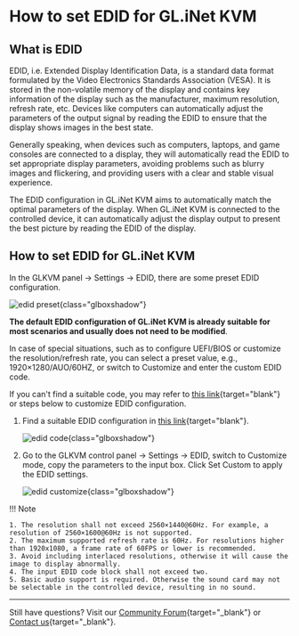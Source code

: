 # How to set EDID for GL.iNet KVM

## What is EDID

EDID, i.e. Extended Display Identification Data, is a standard data format formulated by the Video Electronics Standards Association (VESA). It is stored in the non-volatile memory of the display and contains key information of the display such as the manufacturer, maximum resolution, refresh rate, etc. Devices like computers can automatically adjust the parameters of the output signal by reading the EDID to ensure that the display shows images in the best state.

Generally speaking, when devices such as computers, laptops, and game consoles are connected to a display, they will automatically read the EDID to set appropriate display parameters, avoiding problems such as blurry images and flickering, and providing users with a clear and stable visual experience.

The EDID configuration in GL.iNet KVM aims to automatically match the optimal parameters of the display. When GL.iNet KVM is connected to the controlled device, it can automatically adjust the display output to present the best picture by reading the EDID of the display. 

## How to set EDID for GL.iNet KVM

In the GLKVM panel -> Settings -> EDID, there are some preset EDID configuration. 

![edid preset](https://static.gl-inet.com/docs/kvm/user_guide/gl-rm1/edid_preset.jpg){class="glboxshadow"}

**The default EDID configuration of GL.iNet KVM is already suitable for most scenarios and usually does not need to be modified**.

In case of special situations, such as to configure UEFI/BIOS or customize the resolution/refresh rate, you can select a preset value, e.g., 1920×1280/AUO/60HZ, or switch to Customize and enter the custom EDID code.

If you can't find a suitable code, you may refer to [this link](https://github.com/linuxhw/EDID){target="blank"} or steps below to customize EDID configuration.

1. Find a suitable EDID configuration in [this link](https://github.com/linuxhw/EDID){target="blank"}.

    ![edid code](https://static.gl-inet.com/docs/kvm/user_guide/gl-rm1/edid_code.jpg){class="glboxshadow"}

2. Go to the GLKVM control panel -> Settings -> EDID, switch to Customize mode, copy the parameters to the input box. Click Set Custom to apply the EDID settings.

    ![edid customize](https://static.gl-inet.com/docs/kvm/user_guide/gl-rm1/edid_customize.png){class="glboxshadow"}

!!! Note

    1. The resolution shall not exceed 2560×1440@60Hz. For example, a resolution of 2560×1600@60Hz is not supported.
    2. The maximum supported refresh rate is 60Hz. For resolutions higher than 1920x1080, a frame rate of 60FPS or lower is recommended.
    3. Avoid including interlaced resolutions, otherwise it will cause the image to display abnormally.
    4. The input EDID code block shall not exceed two.
    5. Basic audio support is required. Otherwise the sound card may not be selectable in the controlled device, resulting in no sound. 

---

Still have questions? Visit our [Community Forum](https://forum.gl-inet.com){target="_blank"} or [Contact us](https://www.gl-inet.com/contacts/){target="_blank"}.
